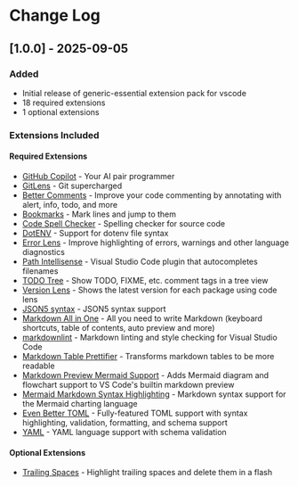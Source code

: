 # Change Log

## [1.0.0] - 2025-09-05

### Added
- Initial release of generic-essential extension pack for vscode
- 18 required extensions
- 1 optional extensions

### Extensions Included

#### Required Extensions
- [GitHub Copilot](https://marketplace.visualstudio.com/items?itemName&#x3D;github.copilot) - Your AI pair programmer
- [GitLens](https://marketplace.visualstudio.com/items?itemName&#x3D;eamodio.gitlens) - Git supercharged
- [Better Comments](https://marketplace.visualstudio.com/items?itemName&#x3D;aaron-bond.better-comments) - Improve your code commenting by annotating with alert, info, todo, and more
- [Bookmarks](https://marketplace.visualstudio.com/items?itemName&#x3D;alefragnani.bookmarks) - Mark lines and jump to them
- [Code Spell Checker](https://marketplace.visualstudio.com/items?itemName&#x3D;streetsidesoftware.code-spell-checker) - Spelling checker for source code
- [DotENV](https://marketplace.visualstudio.com/items?itemName&#x3D;mikestead.dotenv) - Support for dotenv file syntax
- [Error Lens](https://marketplace.visualstudio.com/items?itemName&#x3D;usernamehw.errorlens) - Improve highlighting of errors, warnings and other language diagnostics
- [Path Intellisense](https://marketplace.visualstudio.com/items?itemName&#x3D;christian-kohler.path-intellisense) - Visual Studio Code plugin that autocompletes filenames
- [TODO Tree](https://marketplace.visualstudio.com/items?itemName&#x3D;gruntfuggly.todo-tree) - Show TODO, FIXME, etc. comment tags in a tree view
- [Version Lens](https://marketplace.visualstudio.com/items?itemName&#x3D;pflannery.vscode-versionlens) - Shows the latest version for each package using code lens
- [JSON5 syntax](https://marketplace.visualstudio.com/items?itemName&#x3D;mrmlnc.vscode-json5) - JSON5 syntax support
- [Markdown All in One](https://marketplace.visualstudio.com/items?itemName&#x3D;yzhang.markdown-all-in-one) - All you need to write Markdown (keyboard shortcuts, table of contents, auto preview and more)
- [markdownlint](https://marketplace.visualstudio.com/items?itemName&#x3D;davidanson.vscode-markdownlint) - Markdown linting and style checking for Visual Studio Code
- [Markdown Table Prettifier](https://marketplace.visualstudio.com/items?itemName&#x3D;darkriszty.markdown-table-prettify) - Transforms markdown tables to be more readable
- [Markdown Preview Mermaid Support](https://marketplace.visualstudio.com/items?itemName&#x3D;bierner.markdown-mermai) - Adds Mermaid diagram and flowchart support to VS Code&#x27;s builtin markdown preview
- [Mermaid Markdown Syntax Highlighting](https://marketplace.visualstudio.com/items?itemName&#x3D;bpruitt-goddard.mermaid-markdown-syntax-highlighting) - Markdown syntax support for the Mermaid charting language
- [Even Better TOML](https://marketplace.visualstudio.com/items?itemName&#x3D;tamasfe.even-better-toml) - Fully-featured TOML support with syntax highlighting, validation, formatting, and schema support
- [YAML](https://marketplace.visualstudio.com/items?itemName&#x3D;redhat.vscode-yaml) - YAML language support with schema validation

#### Optional Extensions  
- [Trailing Spaces](https://marketplace.visualstudio.com/items?itemName&#x3D;shardulm94.trailing-spaces) - Highlight trailing spaces and delete them in a flash
